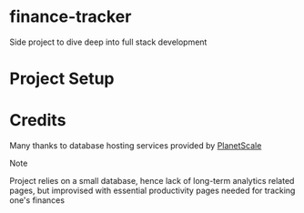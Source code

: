 # finance-tracker
Side project to dive deep into full stack development




# Project Setup


# Credits
Many thanks to database hosting services provided by [PlanetScale](https://planetscale.com/)


> [!NOTE]
> Project relies on a small database, hence lack of long-term analytics related pages, but improvised with essential productivity pages needed for tracking one's finances